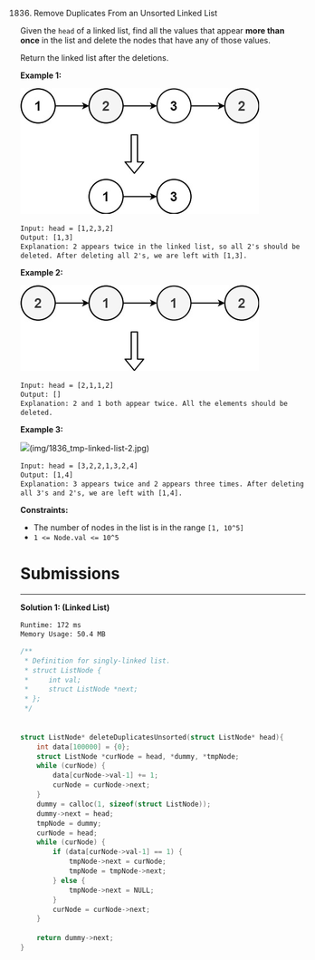 1836. Remove Duplicates From an Unsorted Linked List

Given the `head` of a linked list, find all the values that appear **more than once** in the list and delete the nodes that have any of those values.

Return the linked list after the deletions.

 

**Example 1:**

![1836_tmp-linked-list.jpg](img/1836_tmp-linked-list.jpg)
```
Input: head = [1,2,3,2]
Output: [1,3]
Explanation: 2 appears twice in the linked list, so all 2's should be deleted. After deleting all 2's, we are left with [1,3].
```

**Example 2:**

![1836_tmp-linked-list-1.jpg](img/1836_tmp-linked-list-1.jpg)
```
Input: head = [2,1,1,2]
Output: []
Explanation: 2 and 1 both appear twice. All the elements should be deleted.
```

**Example 3:**

![](1836_tmp-linked-list-2.jpg)(img/1836_tmp-linked-list-2.jpg)
```
Input: head = [3,2,2,1,3,2,4]
Output: [1,4]
Explanation: 3 appears twice and 2 appears three times. After deleting all 3's and 2's, we are left with [1,4].
```

**Constraints:**

* The number of nodes in the list is in the range `[1, 10^5]`
* `1 <= Node.val <= 10^5`

# Submissions
---
**Solution 1: (Linked List)**
```
Runtime: 172 ms
Memory Usage: 50.4 MB
```
```c
/**
 * Definition for singly-linked list.
 * struct ListNode {
 *     int val;
 *     struct ListNode *next;
 * };
 */


struct ListNode* deleteDuplicatesUnsorted(struct ListNode* head){
    int data[100000] = {0};
    struct ListNode *curNode = head, *dummy, *tmpNode;
    while (curNode) {
        data[curNode->val-1] += 1;
        curNode = curNode->next;
    }
    dummy = calloc(1, sizeof(struct ListNode));
    dummy->next = head;
    tmpNode = dummy;
    curNode = head;
    while (curNode) {
        if (data[curNode->val-1] == 1) {
            tmpNode->next = curNode;
            tmpNode = tmpNode->next;
        } else {
            tmpNode->next = NULL;
        }
        curNode = curNode->next;
    }

    return dummy->next; 
}
```
